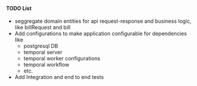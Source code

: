 #### TODO List
* seggregate domain entities for api request-response and business logic, like billRequest and bill  
* Add configurations to make application configurable for dependencies like 
    * postgresql DB
    * temporal server
    * temporal worker configurations
    * temporal workflow 
    * etc.
* Add Integration and end to end tests  